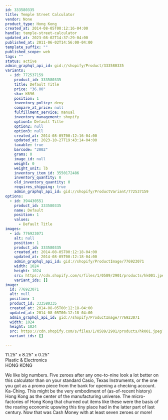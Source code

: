 ```yaml
---
id: 333580335
title: Temple Street Calculator
vendor: None
product_type: Hong Kong
created_at: 2014-08-05T00:12:16-04:00
handle: temple-street-calculator
updated_at: 2023-08-02T14:37:29-04:00
published_at: 2011-06-02T14:56:00-04:00
template_suffix: ""
published_scope: web
tags: ""
status: active
admin_graphql_api_id: gid://shopify/Product/333580335
variants:
  - id: 772537159
    product_id: 333580335
    title: Default Title
    price: "36.00"
    sku: K696
    position: 1
    inventory_policy: deny
    compare_at_price: null
    fulfillment_service: manual
    inventory_management: shopify
    option1: Default Title
    option2: null
    option3: null
    created_at: 2014-08-05T00:12:16-04:00
    updated_at: 2023-10-27T19:43:14-04:00
    taxable: true
    barcode: "2002"
    grams: 0
    image_id: null
    weight: 0
    weight_unit: lb
    inventory_item_id: 3550172486
    inventory_quantity: 0
    old_inventory_quantity: 0
    requires_shipping: true
    admin_graphql_api_id: gid://shopify/ProductVariant/772537159
options:
  - id: 394430551
    product_id: 333580335
    name: Default
    position: 1
    values:
      - Default Title
images:
  - id: 776923071
    alt: null
    position: 1
    product_id: 333580335
    created_at: 2014-08-05T00:12:18-04:00
    updated_at: 2014-08-05T00:12:18-04:00
    admin_graphql_api_id: gid://shopify/ProductImage/776923071
    width: 1024
    height: 1024
    src: https://cdn.shopify.com/s/files/1/0589/2901/products/hk001.jpeg?v=1407211938
    variant_ids: []
image:
  id: 776923071
  alt: null
  position: 1
  product_id: 333580335
  created_at: 2014-08-05T00:12:18-04:00
  updated_at: 2014-08-05T00:12:18-04:00
  admin_graphql_api_id: gid://shopify/ProductImage/776923071
  width: 1024
  height: 1024
  src: https://cdn.shopify.com/s/files/1/0589/2901/products/hk001.jpeg?v=1407211938
  variant_ids: []

---
```


11.25" x 8.25" x 0.25"  
Plastic & Electronics  
HONG KONG

We like big numbers. Five zeroes after any one-to-nine look a lot better on this calculator than on your standard Casio, Texas Instruments, or the one you got as a promo piece from the bank for opening a checking account. Ka-Ching. This might be the very embodiment of (as-of-recent history) Hong Kong as the center of the manufacturing universe. The micro-factories of Hong Kong that churned out items like these were the basis of the roaring economic upswing this tiny place had in the latter part of last century. Now that was Cash Money with at least seven zeroes or more!